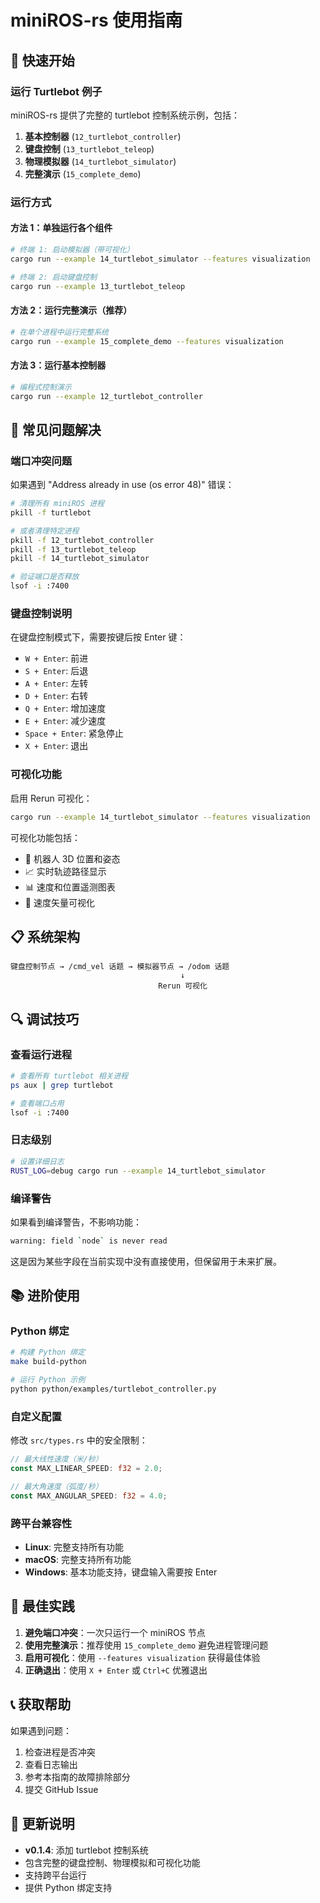 # miniROS-rs 使用指南

## 🚀 快速开始

### 运行 Turtlebot 例子

miniROS-rs 提供了完整的 turtlebot 控制系统示例，包括：

1. **基本控制器** (`12_turtlebot_controller`)
2. **键盘控制** (`13_turtlebot_teleop`) 
3. **物理模拟器** (`14_turtlebot_simulator`)
4. **完整演示** (`15_complete_demo`)

### 运行方式

#### 方法 1：单独运行各个组件

```bash
# 终端 1: 启动模拟器（带可视化）
cargo run --example 14_turtlebot_simulator --features visualization

# 终端 2: 启动键盘控制
cargo run --example 13_turtlebot_teleop
```

#### 方法 2：运行完整演示（推荐）

```bash
# 在单个进程中运行完整系统
cargo run --example 15_complete_demo --features visualization
```

#### 方法 3：运行基本控制器

```bash
# 编程式控制演示
cargo run --example 12_turtlebot_controller
```

## 🔧 常见问题解决

### 端口冲突问题

如果遇到 "Address already in use (os error 48)" 错误：

```bash
# 清理所有 miniROS 进程
pkill -f turtlebot

# 或者清理特定进程
pkill -f 12_turtlebot_controller
pkill -f 13_turtlebot_teleop
pkill -f 14_turtlebot_simulator

# 验证端口是否释放
lsof -i :7400
```

### 键盘控制说明

在键盘控制模式下，需要按键后按 Enter 键：

- `W + Enter`: 前进
- `S + Enter`: 后退
- `A + Enter`: 左转
- `D + Enter`: 右转
- `Q + Enter`: 增加速度
- `E + Enter`: 减少速度
- `Space + Enter`: 紧急停止
- `X + Enter`: 退出

### 可视化功能

启用 Rerun 可视化：

```bash
cargo run --example 14_turtlebot_simulator --features visualization
```

可视化功能包括：
- 🤖 机器人 3D 位置和姿态
- 📈 实时轨迹路径显示
- 📊 速度和位置遥测图表
- 🎯 速度矢量可视化

## 📋 系统架构

```
键盘控制节点 → /cmd_vel 话题 → 模拟器节点 → /odom 话题
                                      ↓
                                 Rerun 可视化
```

## 🔍 调试技巧

### 查看运行进程

```bash
# 查看所有 turtlebot 相关进程
ps aux | grep turtlebot

# 查看端口占用
lsof -i :7400
```

### 日志级别

```bash
# 设置详细日志
RUST_LOG=debug cargo run --example 14_turtlebot_simulator
```

### 编译警告

如果看到编译警告，不影响功能：

```bash
warning: field `node` is never read
```

这是因为某些字段在当前实现中没有直接使用，但保留用于未来扩展。

## 📚 进阶使用

### Python 绑定

```bash
# 构建 Python 绑定
make build-python

# 运行 Python 示例
python python/examples/turtlebot_controller.py
```

### 自定义配置

修改 `src/types.rs` 中的安全限制：

```rust
// 最大线性速度（米/秒）
const MAX_LINEAR_SPEED: f32 = 2.0;

// 最大角速度（弧度/秒）
const MAX_ANGULAR_SPEED: f32 = 4.0;
```

### 跨平台兼容性

- **Linux**: 完整支持所有功能
- **macOS**: 完整支持所有功能  
- **Windows**: 基本功能支持，键盘输入需要按 Enter

## 🎯 最佳实践

1. **避免端口冲突**：一次只运行一个 miniROS 节点
2. **使用完整演示**：推荐使用 `15_complete_demo` 避免进程管理问题
3. **启用可视化**：使用 `--features visualization` 获得最佳体验
4. **正确退出**：使用 `X + Enter` 或 `Ctrl+C` 优雅退出

## 📞 获取帮助

如果遇到问题：

1. 检查进程是否冲突
2. 查看日志输出
3. 参考本指南的故障排除部分
4. 提交 GitHub Issue

## 🔄 更新说明

- **v0.1.4**: 添加 turtlebot 控制系统
- 包含完整的键盘控制、物理模拟和可视化功能
- 支持跨平台运行
- 提供 Python 绑定支持 